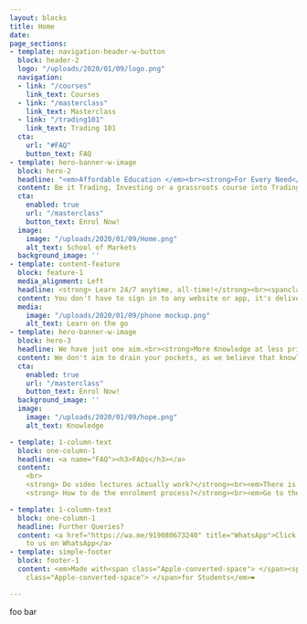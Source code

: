 ```yaml
---
layout: blocks
title: Home
date: 
page_sections:
- template: navigation-header-w-button
  block: header-2
  logo: "/uploads/2020/01/09/logo.png"
  navigation:
  - link: "/courses"
    link_text: Courses
  - link: "/masterclass"
    link_text: Masterclass
  - link: "/trading101"
    link_text: Trading 101
  cta:
    url: "#FAQ"
    button_text: FAQ
- template: hero-banner-w-image
  block: hero-2
  headline: "<em>Affordable Education </em><br><strong>For Every Need</strong>"
  content: Be it Trading, Investing or a grassroots course into Trading, you are at the right place!<strong> We won't say we're the best, but... yeah, we are! </strong>
  cta:
    enabled: true
    url: "/masterclass"
    button_text: Enrol Now!
  image:
    image: "/uploads/2020/01/09/Home.png"
    alt_text: School of Markets
  background_image: ''
- template: content-feature
  block: feature-1
  media_alignment: Left
  headline: <strong> Learn 24/7 anytime, all-time!</strong><br><spanclass="light">We bring a unique mobile based knowledge solution.</span>
  content: You don't have to sign in to any website or app, it's delivered to either your Google or One Drive. That simple!<br> <br> <strong>Psst... you get additional knowledge resources every month. No strings attached!</strong>
  media:
    image: "/uploads/2020/01/09/phone mockup.png"
    alt_text: Learn on the go
- template: hero-banner-w-image
  block: hero-3
  headline: We have just one aim.<br><strong>More Knowledge at less prices.</strong>
  content: We don't aim to drain your pockets, as we believe that knowledge must be accessible to everyone always. We're simple people with simple yet strong ideals.<br>Are you <strong>Still waiting</strong>?
  cta:
    enabled: true
    url: "/masterclass"
    button_text: Enrol Now!
  background_image: ''
  image:
    image: "/uploads/2020/01/09/hope.png"
    alt_text: Knowledge

- template: 1-column-text
  block: one-column-1
  headline: <a name="FAQ"><h3>FAQs</h3></a>
  content:
    <br>
    <strong> Do video lectures actually work?</strong><br><em>There is this big misconception that a live face to face session is better, but, with a cloud based series, people have consistently reported better understanding to us, and you can replay it any number of times. With the modern day needs and skewed work-life balance, you can Binge like Netflix. Just that, you learn here, than just laughing along to a recorded laugh track on a retarded sitcom.</em><br><br>
    <strong> How to do the enrolment process?</strong><br><em>Go to the respective Courses from the top, and register for the course. You'd get the course sent to you, within 24 hours.</em><br><br><strong> How much profit can I make?</strong><br><em>This is the wrong question. The right question would be how much you are willing to risk. If you are willing to take minimal risk, you can make 10% per trade very easily.(Which our Masterclass specialises in) If you're willing to risk more of your capital, sky is the limit. We've had people making 30 times!(Though we strictly never recommend it)</em><br><br><strong> Can I get a Discount?</strong><br><em>Really? Take a look at our prices. We'd gladly price our courses for ₹5, if we were selling samosas<br>(On second thought, quality matters, so, even that would be at least ₹15). The courses have far more value than courses that are sold for over ₹50 thousand.</em><br><br><strong> How much capital will I need?</strong><br><em>There is no requirement of any minimum capital, only a mind to learn is required. But, we would suggest at least ₹5 thousand to start with.</em>    

- template: 1-column-text
  block: one-column-1
  headline: Further Queries?
  content: <a href="https://wa.me/919080673240" title="WhatsApp">Click here to reach
    to us on WhatsApp</a>
- template: simple-footer
  block: footer-1
  content: <em>Made with<span class="Apple-converted-space"> </span><span class="love">Love</span><span
    class="Apple-converted-space"> </span>for Students</em>❤︎

---
```

foo bar
